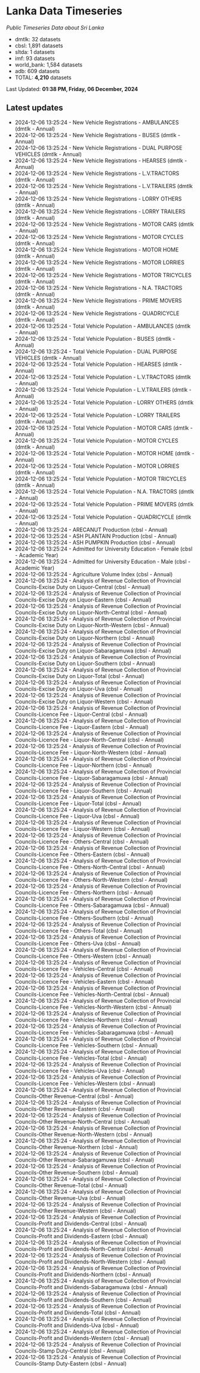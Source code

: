 # Lanka Data Timeseries
*Public Timeseries Data about Sri Lanka*

* dmtlk: 32 datasets
* cbsl: 1,891 datasets
* sltda: 1 datasets
* imf: 93 datasets
* world_bank: 1,584 datasets
* adb: 609 datasets
* TOTAL: **4,210** datasets

Last Updated: **01:38 PM, Friday, 06 December, 2024**

## Latest updates

* 2024-12-06 13:25:24 - New Vehicle Registrations - AMBULANCES (dmtlk - Annual)
* 2024-12-06 13:25:24 - New Vehicle Registrations - BUSES (dmtlk - Annual)
* 2024-12-06 13:25:24 - New Vehicle Registrations - DUAL PURPOSE VEHICLES (dmtlk - Annual)
* 2024-12-06 13:25:24 - New Vehicle Registrations - HEARSES (dmtlk - Annual)
* 2024-12-06 13:25:24 - New Vehicle Registrations - L.V.TRACTORS (dmtlk - Annual)
* 2024-12-06 13:25:24 - New Vehicle Registrations - L.V.TRAILERS (dmtlk - Annual)
* 2024-12-06 13:25:24 - New Vehicle Registrations - LORRY OTHERS (dmtlk - Annual)
* 2024-12-06 13:25:24 - New Vehicle Registrations - LORRY TRAILERS (dmtlk - Annual)
* 2024-12-06 13:25:24 - New Vehicle Registrations - MOTOR CARS (dmtlk - Annual)
* 2024-12-06 13:25:24 - New Vehicle Registrations - MOTOR CYCLES (dmtlk - Annual)
* 2024-12-06 13:25:24 - New Vehicle Registrations - MOTOR HOME (dmtlk - Annual)
* 2024-12-06 13:25:24 - New Vehicle Registrations - MOTOR LORRIES (dmtlk - Annual)
* 2024-12-06 13:25:24 - New Vehicle Registrations - MOTOR TRICYCLES (dmtlk - Annual)
* 2024-12-06 13:25:24 - New Vehicle Registrations - N.A. TRACTORS (dmtlk - Annual)
* 2024-12-06 13:25:24 - New Vehicle Registrations - PRIME MOVERS (dmtlk - Annual)
* 2024-12-06 13:25:24 - New Vehicle Registrations - QUADRICYCLE (dmtlk - Annual)
* 2024-12-06 13:25:24 - Total Vehicle Population - AMBULANCES (dmtlk - Annual)
* 2024-12-06 13:25:24 - Total Vehicle Population - BUSES (dmtlk - Annual)
* 2024-12-06 13:25:24 - Total Vehicle Population - DUAL PURPOSE VEHICLES (dmtlk - Annual)
* 2024-12-06 13:25:24 - Total Vehicle Population - HEARSES (dmtlk - Annual)
* 2024-12-06 13:25:24 - Total Vehicle Population - L.V.TRACTORS (dmtlk - Annual)
* 2024-12-06 13:25:24 - Total Vehicle Population - L.V.TRAILERS (dmtlk - Annual)
* 2024-12-06 13:25:24 - Total Vehicle Population - LORRY OTHERS (dmtlk - Annual)
* 2024-12-06 13:25:24 - Total Vehicle Population - LORRY TRAILERS (dmtlk - Annual)
* 2024-12-06 13:25:24 - Total Vehicle Population - MOTOR CARS (dmtlk - Annual)
* 2024-12-06 13:25:24 - Total Vehicle Population - MOTOR CYCLES (dmtlk - Annual)
* 2024-12-06 13:25:24 - Total Vehicle Population - MOTOR HOME (dmtlk - Annual)
* 2024-12-06 13:25:24 - Total Vehicle Population - MOTOR LORRIES (dmtlk - Annual)
* 2024-12-06 13:25:24 - Total Vehicle Population - MOTOR TRICYCLES (dmtlk - Annual)
* 2024-12-06 13:25:24 - Total Vehicle Population - N.A. TRACTORS (dmtlk - Annual)
* 2024-12-06 13:25:24 - Total Vehicle Population - PRIME MOVERS (dmtlk - Annual)
* 2024-12-06 13:25:24 - Total Vehicle Population - QUADRICYCLE (dmtlk - Annual)
* 2024-12-06 13:25:24 - ARECANUT Production (cbsl - Annual)
* 2024-12-06 13:25:24 - ASH PLANTAIN Production (cbsl - Annual)
* 2024-12-06 13:25:24 - ASH PUMPKIN Production (cbsl - Annual)
* 2024-12-06 13:25:24 - Admitted for University Education - Female (cbsl - Academic Year)
* 2024-12-06 13:25:24 - Admitted for University Education - Male (cbsl - Academic Year)
* 2024-12-06 13:25:24 - Agriculture Volume Index (cbsl - Annual)
* 2024-12-06 13:25:24 - Analysis of Revenue Collection of Provincial Councils-Excise Duty on Liquor-Central (cbsl - Annual)
* 2024-12-06 13:25:24 - Analysis of Revenue Collection of Provincial Councils-Excise Duty on Liquor-Eastern (cbsl - Annual)
* 2024-12-06 13:25:24 - Analysis of Revenue Collection of Provincial Councils-Excise Duty on Liquor-North-Central (cbsl - Annual)
* 2024-12-06 13:25:24 - Analysis of Revenue Collection of Provincial Councils-Excise Duty on Liquor-North-Western (cbsl - Annual)
* 2024-12-06 13:25:24 - Analysis of Revenue Collection of Provincial Councils-Excise Duty on Liquor-Northern (cbsl - Annual)
* 2024-12-06 13:25:24 - Analysis of Revenue Collection of Provincial Councils-Excise Duty on Liquor-Sabaragamuwa (cbsl - Annual)
* 2024-12-06 13:25:24 - Analysis of Revenue Collection of Provincial Councils-Excise Duty on Liquor-Southern (cbsl - Annual)
* 2024-12-06 13:25:24 - Analysis of Revenue Collection of Provincial Councils-Excise Duty on Liquor-Total (cbsl - Annual)
* 2024-12-06 13:25:24 - Analysis of Revenue Collection of Provincial Councils-Excise Duty on Liquor-Uva (cbsl - Annual)
* 2024-12-06 13:25:24 - Analysis of Revenue Collection of Provincial Councils-Excise Duty on Liquor-Western (cbsl - Annual)
* 2024-12-06 13:25:24 - Analysis of Revenue Collection of Provincial Councils-Licence Fee - Liquor-Central (cbsl - Annual)
* 2024-12-06 13:25:24 - Analysis of Revenue Collection of Provincial Councils-Licence Fee - Liquor-Eastern (cbsl - Annual)
* 2024-12-06 13:25:24 - Analysis of Revenue Collection of Provincial Councils-Licence Fee - Liquor-North-Central (cbsl - Annual)
* 2024-12-06 13:25:24 - Analysis of Revenue Collection of Provincial Councils-Licence Fee - Liquor-North-Western (cbsl - Annual)
* 2024-12-06 13:25:24 - Analysis of Revenue Collection of Provincial Councils-Licence Fee - Liquor-Northern (cbsl - Annual)
* 2024-12-06 13:25:24 - Analysis of Revenue Collection of Provincial Councils-Licence Fee - Liquor-Sabaragamuwa (cbsl - Annual)
* 2024-12-06 13:25:24 - Analysis of Revenue Collection of Provincial Councils-Licence Fee - Liquor-Southern (cbsl - Annual)
* 2024-12-06 13:25:24 - Analysis of Revenue Collection of Provincial Councils-Licence Fee - Liquor-Total (cbsl - Annual)
* 2024-12-06 13:25:24 - Analysis of Revenue Collection of Provincial Councils-Licence Fee - Liquor-Uva (cbsl - Annual)
* 2024-12-06 13:25:24 - Analysis of Revenue Collection of Provincial Councils-Licence Fee - Liquor-Western (cbsl - Annual)
* 2024-12-06 13:25:24 - Analysis of Revenue Collection of Provincial Councils-Licence Fee - Others-Central (cbsl - Annual)
* 2024-12-06 13:25:24 - Analysis of Revenue Collection of Provincial Councils-Licence Fee - Others-Eastern (cbsl - Annual)
* 2024-12-06 13:25:24 - Analysis of Revenue Collection of Provincial Councils-Licence Fee - Others-North-Central (cbsl - Annual)
* 2024-12-06 13:25:24 - Analysis of Revenue Collection of Provincial Councils-Licence Fee - Others-North-Western (cbsl - Annual)
* 2024-12-06 13:25:24 - Analysis of Revenue Collection of Provincial Councils-Licence Fee - Others-Northern (cbsl - Annual)
* 2024-12-06 13:25:24 - Analysis of Revenue Collection of Provincial Councils-Licence Fee - Others-Sabaragamuwa (cbsl - Annual)
* 2024-12-06 13:25:24 - Analysis of Revenue Collection of Provincial Councils-Licence Fee - Others-Southern (cbsl - Annual)
* 2024-12-06 13:25:24 - Analysis of Revenue Collection of Provincial Councils-Licence Fee - Others-Total (cbsl - Annual)
* 2024-12-06 13:25:24 - Analysis of Revenue Collection of Provincial Councils-Licence Fee - Others-Uva (cbsl - Annual)
* 2024-12-06 13:25:24 - Analysis of Revenue Collection of Provincial Councils-Licence Fee - Others-Western (cbsl - Annual)
* 2024-12-06 13:25:24 - Analysis of Revenue Collection of Provincial Councils-Licence Fee - Vehicles-Central (cbsl - Annual)
* 2024-12-06 13:25:24 - Analysis of Revenue Collection of Provincial Councils-Licence Fee - Vehicles-Eastern (cbsl - Annual)
* 2024-12-06 13:25:24 - Analysis of Revenue Collection of Provincial Councils-Licence Fee - Vehicles-North-Central (cbsl - Annual)
* 2024-12-06 13:25:24 - Analysis of Revenue Collection of Provincial Councils-Licence Fee - Vehicles-North-Western (cbsl - Annual)
* 2024-12-06 13:25:24 - Analysis of Revenue Collection of Provincial Councils-Licence Fee - Vehicles-Northern (cbsl - Annual)
* 2024-12-06 13:25:24 - Analysis of Revenue Collection of Provincial Councils-Licence Fee - Vehicles-Sabaragamuwa (cbsl - Annual)
* 2024-12-06 13:25:24 - Analysis of Revenue Collection of Provincial Councils-Licence Fee - Vehicles-Southern (cbsl - Annual)
* 2024-12-06 13:25:24 - Analysis of Revenue Collection of Provincial Councils-Licence Fee - Vehicles-Total (cbsl - Annual)
* 2024-12-06 13:25:24 - Analysis of Revenue Collection of Provincial Councils-Licence Fee - Vehicles-Uva (cbsl - Annual)
* 2024-12-06 13:25:24 - Analysis of Revenue Collection of Provincial Councils-Licence Fee - Vehicles-Western (cbsl - Annual)
* 2024-12-06 13:25:24 - Analysis of Revenue Collection of Provincial Councils-Other Revenue-Central (cbsl - Annual)
* 2024-12-06 13:25:24 - Analysis of Revenue Collection of Provincial Councils-Other Revenue-Eastern (cbsl - Annual)
* 2024-12-06 13:25:24 - Analysis of Revenue Collection of Provincial Councils-Other Revenue-North-Central (cbsl - Annual)
* 2024-12-06 13:25:24 - Analysis of Revenue Collection of Provincial Councils-Other Revenue-North-Western (cbsl - Annual)
* 2024-12-06 13:25:24 - Analysis of Revenue Collection of Provincial Councils-Other Revenue-Northern (cbsl - Annual)
* 2024-12-06 13:25:24 - Analysis of Revenue Collection of Provincial Councils-Other Revenue-Sabaragamuwa (cbsl - Annual)
* 2024-12-06 13:25:24 - Analysis of Revenue Collection of Provincial Councils-Other Revenue-Southern (cbsl - Annual)
* 2024-12-06 13:25:24 - Analysis of Revenue Collection of Provincial Councils-Other Revenue-Total (cbsl - Annual)
* 2024-12-06 13:25:24 - Analysis of Revenue Collection of Provincial Councils-Other Revenue-Uva (cbsl - Annual)
* 2024-12-06 13:25:24 - Analysis of Revenue Collection of Provincial Councils-Other Revenue-Western (cbsl - Annual)
* 2024-12-06 13:25:24 - Analysis of Revenue Collection of Provincial Councils-Profit and Dividends-Central (cbsl - Annual)
* 2024-12-06 13:25:24 - Analysis of Revenue Collection of Provincial Councils-Profit and Dividends-Eastern (cbsl - Annual)
* 2024-12-06 13:25:24 - Analysis of Revenue Collection of Provincial Councils-Profit and Dividends-North-Central (cbsl - Annual)
* 2024-12-06 13:25:24 - Analysis of Revenue Collection of Provincial Councils-Profit and Dividends-North-Western (cbsl - Annual)
* 2024-12-06 13:25:24 - Analysis of Revenue Collection of Provincial Councils-Profit and Dividends-Northern (cbsl - Annual)
* 2024-12-06 13:25:24 - Analysis of Revenue Collection of Provincial Councils-Profit and Dividends-Sabaragamuwa (cbsl - Annual)
* 2024-12-06 13:25:24 - Analysis of Revenue Collection of Provincial Councils-Profit and Dividends-Southern (cbsl - Annual)
* 2024-12-06 13:25:24 - Analysis of Revenue Collection of Provincial Councils-Profit and Dividends-Total (cbsl - Annual)
* 2024-12-06 13:25:24 - Analysis of Revenue Collection of Provincial Councils-Profit and Dividends-Uva (cbsl - Annual)
* 2024-12-06 13:25:24 - Analysis of Revenue Collection of Provincial Councils-Profit and Dividends-Western (cbsl - Annual)
* 2024-12-06 13:25:24 - Analysis of Revenue Collection of Provincial Councils-Stamp Duty-Central (cbsl - Annual)
* 2024-12-06 13:25:24 - Analysis of Revenue Collection of Provincial Councils-Stamp Duty-Eastern (cbsl - Annual)